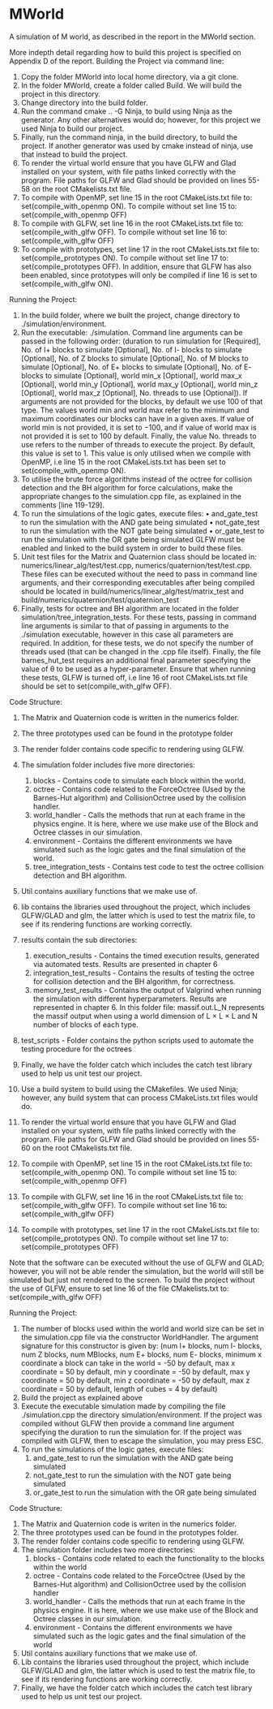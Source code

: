 # MWorld  
A simulation of M world, as described in the report in the MWorld section.

More indepth detail regarding how to build this project is specified on Appendix D of the report.
Building the Project via command line:
1) Copy the folder MWorld into local home directory, via a git clone.
2) In the folder MWorld, create a folder called Build. We will build the project in this directory.
3) Change directory into the build folder.
4) Run the command cmake .. -G Ninja, to build using Ninja as the generator. Any other alternatives would do; however, for this project we used Ninja to build our project.
5) Finally, run the command ninja, in the build directory, to build the project. If another generator was used by cmake instead of ninja, use that instead to build the project.
6) To render the virtual world ensure that you have GLFW and Glad installed on your system, with file paths linked correctly with the program. File paths for GLFW and Glad should be provided on lines 55-58 on the root CMakelists.txt file.
7) To compile with OpenMP, set line 15 in the root CMakeLists.txt file to: set(compile_with_openmp ON). To compile without set line 15 to: set(compile_with_openmp OFF)
8) To compile with GLFW, set line 16 in the root CMakeLists.txt file to: set(compile_with_glfw OFF). To compile without set line 16 to: set(compile_with_glfw OFF)
9) To compile with prototypes, set line 17 in the root CMakeLists.txt file to: set(compile_prototypes ON). To compile without set line 17 to: set(compile_prototypes OFF). In addition, ensure that GLFW has also been enabled, since prototypes will only be compiled if line 16 is set to set(compile_with_glfw ON).

Running the Project:
1) In the build folder, where we built the project, change directory to ./simulation/environment.
2) Run the executable: ./simulation. Command line arguments can be passed in the following order: (duration to run simulation for [Required], No. of I+ blocks to simulate [Optional], No. of I- blocks to simulate [Optional], No. of Z blocks to simulate [Optional], No. of M blocks to simulate [Optional], No. of E+ blocks to simulate [Optional], No. of E- blocks to simulate [Optional], world min_x [Optional], world max_x [Optional], world min_y [Optional], world max_y [Optional], world min_z [Optional], world max_z [Optional], No. threads to use [Optional]). If arguments are not provided for the blocks, by default we use 100 of that type. The values world min and world max refer to the minimum and maximum coordinates our blocks can have in a given axes. If value of world min is not provided, it is set to −100, and if value of world max is not provided it is set to 100 by default. Finally, the value No. threads to use refers to the number of threads to execute the project. By default, this value is set to 1. This value is only utilised when we compile with OpenMP, i.e line 15 in the root CMakeLists.txt has been set to set(compile_with_openmp ON).
3) To utilise the brute force algorithms instead of the octree for collision detection and the BH algorithm for force calculations, make the appropriate changes to the simulation.cpp file, as explained in the comments [line 119-129].
4) To run the simulations of the logic gates, execute files:
    • and_gate_test to run the simulation with the AND gate being simulated
    • not_gate_test to run the simulation with the NOT gate being simulated
    • or_gate_test to run the simulation with the OR gate being simulated
    GLFW must be enabled and linked to the build system in order to build these files.
5) Unit test files for the Matrix and Quaternion class should be located in: numerics/linear_alg/test/test.cpp, numerics/quaternion/test/test.cpp. These files can be executed without the need to pass in command line arguments, and their corresponding executables after being compiled should be located in build/numerics/linear_alg/test/matrix_test and build/numerics/quaternion/test/quaternion_test
6) Finally, tests for octree and BH algorithm are located in the folder simulation/tree_integration_tests. For these tests, passing in command line arguments is similar to that of passing in arguments to the ./simulation executable, however in this case all parameters are required. In addition, for these tests, we do not specify the number of threads used (that can be changed in the .cpp file itself). Finally, the file barnes_hut_test requires an additional final parameter specifying the value of θ to be used as a hyper-parameter. Ensure that when running these tests, GLFW is turned off, i.e line 16 of root CMakeLists.txt file should be set to set(compile_with_glfw OFF).

Code Structure:
1) The Matrix and Quaternion code is written in the numerics folder.
2) The three prototypes used can be found in the prototype folder
3) The render folder contains code specific to rendering using GLFW.
4) The simulation folder includes five more directories:
    1) blocks - Contains code to simulate each block within the world.
    2) octree - Contains code related to the ForceOctree (Used by the Barnes-Hut algorithm) and CollisionOctree used by the collision handler.
    3) world_handler - Calls the methods that run at each frame in the physics engine. It is here, where we use make use of the Block and Octree classes in our simulation.
    4) environment - Contains the different environments we have simulated such as the logic gates and the final simulation of the world.
    5) tree_integration_tests - Contains test code to test the octree collision detection and BH algorithm.
5) Util contains auxiliary functions that we make use of.
6) lib contains the libraries used throughout the project, which includes GLFW/GLAD and glm, the latter which is used to test the matrix file, to see if its rendering functions are working correctly.
7) results contain the sub directories:
    1) execution_results - Contains the timed execution results, generated via automated tests. Results are presented in chapter 6
    2) integration_test_results - Contains the results of testing the octree for collision detection and the BH algorithm, for correctness.
    3) memory_test_results - Contains the output of Valgrind when running the simulation with different hyperparameters. Results are represented in chapter 6. In this folder file: massif.out.L_N represents the massif output when using a world dimension of L × L × L and N number of blocks of each type.
8) test_scripts - Folder contains the python scripts used to automate the testing procedure for the octrees
9) Finally, we have the folder catch which includes the catch test library used to help us unit test our project.




    









3) Use a build system to build using the CMakefiles. We used Ninja; however, any build system that can process CMakeLists.txt files would do.
4) To render the virtual world ensure that you have GLFW and Glad installed on your system, with file paths linked correctly with the program. File paths for GLFW and Glad should be provided on lines 55-60 on the root CMakelists.txt file.
5) To compile with OpenMP, set line 15 in the root CMakeLists.txt file to: set(compile_with_openmp ON). To compile without set line 15 to: set(compile_with_openmp OFF)
6) To compile with GLFW, set line 16 in the root CMakeLists.txt file to: set(compile_with_glfw OFF). To compile without set line 16 to: set(compile_with_glfw OFF)
7) To compile with prototypes, set line 17 in the root CMakeLists.txt file to: set(compile_prototypes ON). To compile without set line 17 to: set(compile_prototypes OFF)

Note that the software can be executed without the use of GLFW and GLAD; however, you will not be able render the simulation, but the world will still be simulated but just not rendered to the screen. To build the project without the use of GLFW, ensure to set line 16 of the file CMakelists.txt to: set(compile_with_glfw OFF)

Running the Project:
1) The number of blocks used within the world and world size can be set in the simulation.cpp file via the constructor WorldHandler. The argument signature for this constructor is given by: (num I+ blocks, num I- blocks, num Z blocks, num MBlocks, num E+ blocks, num E- blocks, minimum x coordinate a block can take in the world = -50 by default, max x coordinate = 50 by default, min y coordinate = -50 by default, max y coordinate = 50 by default, min z coordinate = -50 by default, max z coordinate = 50 by default, length of cubes = 4 by default)
2) Build the project as explained above
3) Execute the executable simulation made by compiling the file ./simulation.cpp the directory simulation/environment. If the project was compiled without GLFW then provide a command line argument specifying the duration to run the simulation for. If the project was compiled with GLFW, then to escape the simulation, you may press ESC. 
4) To run the simulations of the logic gates, execute files:
    1) and_gate_test to run the simulation with the AND gate being simulated
    2) not_gate_test to run the simulation with the NOT gate being simulated
    3) or_gate_test to run the simulation with the OR gate being simulated

Code Structure:
1) The Matrix and Quaternion code is writen in the numerics folder. 
2) The three prototypes used can be found in the prototypes folder. 
3) The render folder contains code specific to rendering using GLFW. 
4) The simulation folder includes two more directories: 
    1) blocks - Contains code related to each the functionality to the blocks within the world
    2) octree - Contains code related to the ForceOctree (Used by the Barnes-Hut algorithm) and CollisionOctree used by the collision handler
    3) world_handler - Calls the methods that run at each frame in the physics engine. It is here, where we use make use of the Block and Octree classes in our simulation.
    4) environment - Contains the different environments we have simulated such as the logic gates and the final simulation of the world
5) Util contains auxiliary functions that we make use of. 
6) Lib contains the libraries used throughout the project, which include GLFW/GLAD and glm, the latter which is used to test the matrix file, to see if its rendering functions are working correctly.
7) Finally, we have the folder catch which includes the catch test library used to help us unit test our project.
